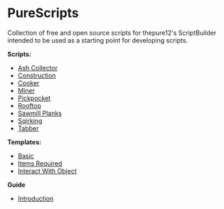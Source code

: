 # PureScripts
Collection of free and open source scripts for thepure12's ScriptBuilder intended to be used as a starting point for developing scripts.

**Scripts:**
- [Ash Collector](/PureAshCollector.ts)
- [Construction](/PureConstruction.ts)
- [Cooker](/PureCooker.ts)
- [Miner](/PureMiner.ts)
- [Pickpocket](/PurePickpocket.ts)
- [Rooftop](/PureRooftop.ts)
- [Sawmill Planks](/PureSawmillPlanks.ts)
- [Sqirking](/PureSqirking.ts)
- [Tabber](/PureTabber.ts)

**Templates:**
- [Basic](/templates/Basic)
- [Items Required](/templates/RequiredItems)
- [Interact With Object](/templates/InteractWithObject)

**Guide**
- [Introduction](/guide/Introduction.md)
